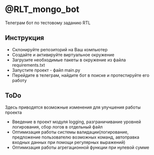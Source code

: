 # @RLT_mongo_bot
Телеграм бот по тестовому заданию RTL

## Инструкция
- Склонируйте репозиторий на Ваш компьютер
- Создайте и активируйте виртуальное окружение
- Загрузите необходимые пакеты в окружение из файла requirements.txt
- Запустите проект - файл main.py
- Перейдите в телеграм, найдите бот в поиске и протестируйте его работу

## ToDo
Здесь приводятся возможные изменения для улучшения работы проекта

- Введение в проект модуля logging, разграничивание уровней логирования, сбор логов в отдельный файл
- Оптимизация работы системы валидации(логирование, предложение пользователю возможных команд, автоправка входных данных при помощи регулярных выражений)
- Оптимизация работы агрегационной функции при нулевой сумме